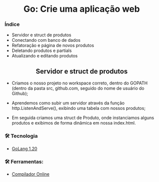 <h1 align="center">
Go: Crie uma aplicação web
</h1>

### Índice

- Servidor e struct de produtos 
- Conectando com banco de dados
- Refatoração e página de novos produtos
- Deletando produtos e partials
- Atualizando e editando produtos

<h2 align="center">
Servidor e struct de produtos 
</h2>

* Criamos o nosso projeto no workspace correto, dentro do GOPATH (dentro da pasta src, github.com, seguido do nome de usuário do Github);

* Aprendemos como subir um servidor através da função http.ListenAndServe(), exibindo uma tabela com nossos produtos;

* Em seguida criamos uma struct de Produto, onde instanciamos alguns produtos e exibimos de forma dinâmica em nossa index.html.

### 🛠 Tecnologia

- [GoLang 1.20](https://go.dev/)


### 🛠  Ferramentas:

- [Compilador Online](https://go.dev/play/p/gkwKo7rholt)

